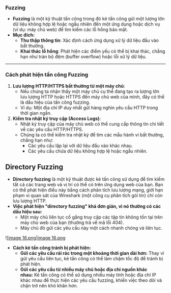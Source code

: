 ### **Fuzzing**

- **Fuzzing** là một kỹ thuật tấn công trong đó kẻ tấn công gửi một lượng lớn dữ liệu không hợp lệ hoặc ngẫu nhiên đến một ứng dụng hoặc dịch vụ (ví dụ: máy chủ web) để tìm kiếm các lỗ hổng bảo mật.
- **Mục đích:**
    - **Thu thập thông tin**: Xác định cách ứng dụng xử lý dữ liệu đầu vào bất thường.
    - **Khai thác lỗ hổng**: Phát hiện các điểm yếu có thể bị khai thác, chẳng hạn như tràn bộ đệm (buffer overflow) hoặc lỗi xử lý dữ liệu.

---

### **Cách phát hiện tấn công Fuzzing**

1. **Lưu lượng HTTP/HTTPS bất thường từ một máy chủ**:
    - Nếu chúng ta nhận thấy một máy chủ cụ thể đang tạo ra lượng lớn lưu lượng HTTP hoặc HTTPS đến máy chủ web của mình, đây có thể là dấu hiệu của tấn công fuzzing.
    - Ví dụ: Một địa chỉ IP duy nhất gửi hàng nghìn yêu cầu HTTP trong thời gian ngắn.
2. **Kiểm tra nhật ký truy cập (Access Logs)**:
    - Nhật ký truy cập của máy chủ web có thể cung cấp thông tin chi tiết về các yêu cầu HTTP/HTTPS.
    - Chúng ta có thể kiểm tra nhật ký để tìm các mẫu hành vi bất thường, chẳng hạn như:
        - Các yêu cầu lặp lại với dữ liệu đầu vào khác nhau.
        - Các yêu cầu chứa dữ liệu không hợp lệ hoặc ngẫu nhiên.
## Directory Fuzzing
- **Directory fuzzing** là một kỹ thuật được kẻ tấn công sử dụng để tìm kiếm tất cả các trang web và vị trí có thể có trên ứng dụng web của bạn. Bạn có thể phát hiện điều này bằng cách phân tích lưu lượng mạng, giới hạn phạm vi quan sát của Wireshark (một công cụ phân tích gói tin) chỉ còn lưu lượng HTTP.
- **Việc phát hiện "directory fuzzing" khá đơn giản, vì nó thường có các dấu hiệu sau:**
    - Một máy chủ liên tục cố gắng truy cập các tập tin không tồn tại trên máy chủ web của bạn (thường trả về mã lỗi 404).
    - Máy chủ đó gửi các yêu cầu này một cách nhanh chóng và liên tục.

![[image 16.png|image 16.png](../../../../../Image/image%2016.png)

- **Cách kẻ tấn công tránh bị phát hiện:**
    - **Gửi các yêu cầu rải rác trong một khoảng thời gian dài hơn:** Thay vì gửi yêu cầu liên tục, kẻ tấn công có thể làm chậm tốc độ để tránh bị phát hiện.
    - **Gửi các yêu cầu từ nhiều máy chủ hoặc địa chỉ nguồn khác nhau:** Kẻ tấn công có thể sử dụng nhiều máy tính hoặc địa chỉ IP khác nhau để thực hiện các yêu cầu fuzzing, khiến việc theo dõi và chặn trở nên khó khăn hơn.